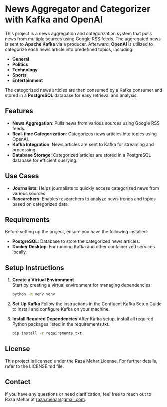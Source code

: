 # News Aggregator and Categorizer with Kafka and OpenAI

This project is a news aggregation and categorization system that pulls news from multiple sources using Google RSS feeds. The aggregated news is sent to **Apache Kafka** via a producer. Afterward, **OpenAI** is utilized to categorize each news article into predefined topics, including:

- **General**
- **Politics**
- **Technology**
- **Sports**
- **Entertainment**

The categorized news articles are then consumed by a Kafka consumer and stored in a **PostgreSQL** database for easy retrieval and analysis.

## Features

- **News Aggregation**: Pulls news from various sources using Google RSS feeds.
- **Real-time Categorization**: Categorizes news articles into topics using OpenAI.
- **Kafka Integration**: News articles are sent to Kafka for streaming and processing.
- **Database Storage**: Categorized articles are stored in a PostgreSQL database for efficient querying.
  
## Use Cases

- **Journalists**: Helps journalists to quickly access categorized news from various sources.
- **Researchers**: Enables researchers to analyze news trends and topics based on categorized data.

## Requirements

Before setting up the project, ensure you have the following installed:

- **PostgreSQL**: Database to store the categorized news articles.
- **Docker Desktop**: For running Kafka and other containerized services locally.

## Setup Instructions

1. **Create a Virtual Environment**  
   Start by creating a virtual environment for managing dependencies:
   ```bash
   python -m venv venv
   ```
   
2. **Set Up Kafka**
   Follow the instructions in the Confluent Kafka Setup Guide to install and configure Kafka on your machine.

3. **Install Required Dependencies** 
   After Kafka setup, install all required Python packages listed in the requirements.txt:
   ```bash
   pip install -r requirements.txt
   ```
   
## License
This project is licensed under the Raza Mehar License. For further details, refer to the LICENSE.md file.

## Contact
If you have any questions or need clarification, feel free to reach out to Raza Mehar at raza.mehar@gmail.com.
